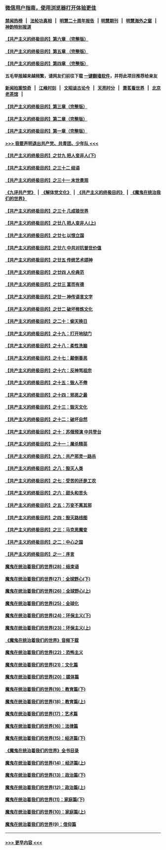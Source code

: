 ### [微信用户指南，使用浏览器打开体验更佳](https://github.com/gfw-breaker/banned-news1/blob/master/indexes/wechat-guide.md?t=0)
#### [禁闻热榜](热点新闻.md?t=0)  &nbsp;&nbsp;|&nbsp;&nbsp; [法轮功真相](https://github.com/gfw-breaker/truth/blob/master/README.md?t=0) &nbsp;&nbsp;|&nbsp;&nbsp; [明慧二十周年报告](https://github.com/gfw-breaker/mh-reports/blob/master/README.md?t=0) &nbsp;&nbsp;|&nbsp;&nbsp;[明慧期刊](https://github.com/gfw-breaker/mh-qikan) &nbsp;&nbsp;|&nbsp;&nbsp; [明慧海外之窗](https://github.com/gfw-breaker/mh-news/blob/master/README.md?t=0) &nbsp;&nbsp;|&nbsp;&nbsp; [神韵特别报道](https://github.com/gfw-breaker/mh-news/blob/master/shenyun.md?t=0)
#### [【共产主义的终极目的】第六章 （完整版）](../pages/nsc422/n11428913.md?t=02052211) 
#### [【共产主义的终极目的】第五章 （完整版）](../pages/nsc422/n11428912.md?t=02052211) 
#### [【共产主义的终极目的】第四章 （完整版）](../pages/nsc422/n11428907.md?t=02052211) 
#### 五毛举报越来越频繁，请网友们前往下载 [一键翻墙软件](https://github.com/gfw-breaker/ssr-accounts)，并将此项目推荐给亲友
#### [新闻拍案惊奇](https://github.com/gfw-breaker/banned-news1/blob/master/pages/link4.md) &nbsp;&nbsp;|&nbsp;&nbsp; [江峰时刻](https://github.com/gfw-breaker/banned-news1/blob/master/pages/link4.md) &nbsp;&nbsp;|&nbsp;&nbsp; [文昭谈古论今](https://github.com/gfw-breaker/banned-news1/blob/master/pages/link4.md) &nbsp;&nbsp;|&nbsp;&nbsp; [天亮时分](https://github.com/gfw-breaker/banned-news1/blob/master/pages/link4.md) &nbsp;&nbsp;|&nbsp;&nbsp; [萧茗看世界](https://github.com/gfw-breaker/banned-news1/blob/master/pages/link4.md) &nbsp;&nbsp;|&nbsp;&nbsp; [北京老茶馆](https://github.com/gfw-breaker/banned-news1/blob/master/pages/link4.md) &nbsp;&nbsp;|&nbsp;&nbsp; 
#### [【共产主义的终极目的】第三章（完整版）](../pages/nsc422/n11428848.md?t=02052211) 
#### [【共产主义的终极目的】第二章（完整版）](../pages/nsc422/n11428831.md?t=02052211) 
#### [【共产主义的终极目的】第一章（完整版）](../pages/nsc422/n11417651.md?t=02052211) 
#### [>>> 我要声明退出共产党、共青团、少年队 <<<](https://github.com/begood0513/goodnews/blob/master/quit/letter.md) 
#### [【共产主义的终极目的】之廿九 把人变非人(下)](../pages/nsc422/n11344140.md?t=02052211) 
#### [【共产主义的终极目的】之三十二 结语](../pages/nsc422/n11360535.md?t=02052211) 
#### [【共产主义的终极目的】之三十一 末世景观](../pages/nsc422/n11351129.md?t=02052211) 
#### [《九评共产党》](https://github.com/begood0513/9ping.md/blob/master/README.md) &nbsp;|&nbsp; [《解体党文化》](../../../../jtdwh.md/blob/master/README.md)  &nbsp;|&nbsp; [《共产主义的终极目的》](../../../../gczydzjmd.md/blob/master/README.md) &nbsp;|&nbsp; [《魔鬼在统治我们的世界》](../../../../mgztzwmdsj.md/blob/master/README.md) 
#### [【共产主义的终极目的】之三十 几成狼世界](../pages/nsc422/n11348280.md?t=02052211) 
#### [【共产主义的终极目的】之廿八 把人变非人(上)](../pages/nsc422/n11340492.md?t=02052211) 
#### [【共产主义的终极目的】之廿七 以恨立国](../pages/nsc422/n11336944.md?t=02052211) 
#### [【共产主义的终极目的】之廿六 中共对抗普世价值](../pages/nsc422/n11324785.md?t=02052211) 
#### [【共产主义的终极目的】之廿五 传统艺术颂神](../pages/nsc422/n11296396.md?t=02052211) 
#### [【共产主义的终极目的】之廿四 人伦典范](../pages/nsc422/n11296397.md?t=02052211) 
#### [【共产主义的终极目的】之廿三 富而有德](../pages/nsc422/n11283598.md?t=02052211) 
#### [【共产主义的终极目的】之廿一 神传语言文字](../pages/nsc422/n11263265.md?t=02052211) 
#### [【共产主义的终极目的】之廿二 破坏修炼文化](../pages/nsc422/n11245728.md?t=02052211) 
#### [【共产主义的终极目的】之二十：偷天换日](../pages/nsc422/n11238846.md?t=02052211) 
#### [【共产主义的终极目的】之十九：打开地狱门](../pages/nsc422/n11206376.md?t=02052211) 
#### [【共产主义的终极目的】之十八：柔性洗脑](../pages/nsc422/n11199994.md?t=02052211) 
#### [【共产主义的终极目的】之十七：颠倒善恶](../pages/nsc422/n11179782.md?t=02052211) 
#### [【共产主义的终极目的】之十六：反神骂祖宗](../pages/nsc422/n11166798.md?t=02052211) 
#### [【共产主义的终极目的】之十五：毁人不倦](../pages/nsc422/n11166792.md?t=02052211) 
#### [【共产主义的终极目的】之十四：邪恶之最](../pages/nsc422/n11150249.md?t=02052211) 
#### [【共产主义的终极目的】之十三：毁灭文化](../pages/nsc422/n11135227.md?t=02052211) 
#### [【共产主义的终极目的】之十二：破坏自然](../pages/nsc422/n11135214.md?t=02052211) 
#### [【共产主义的终极目的】之十：苏俄预演 中共登台](../pages/nsc422/n11118424.md?t=02052211) 
#### [【共产主义的终极目的】之十一：屠杀精英](../pages/nsc422/n11118442.md?t=02052211) 
#### [【共产主义的终极目的】之九：共产邪灵一路杀](../pages/nsc422/n11114139.md?t=02052211) 
#### [【共产主义的终极目的】之八：毁灭人类](../pages/nsc422/n11108503.md?t=02052211) 
#### [【共产主义的终极目的】之七：受苦的还是工农](../pages/nsc422/n11101809.md?t=02052211) 
#### [【共产主义的终极目的】之六：甜头和苦头](../pages/nsc422/n11096971.md?t=02052211) 
#### [【共产主义的终极目的】之五：万变不离其邪](../pages/nsc422/n11091285.md?t=02052211) 
#### [【共产主义的终极目的】之四：毁灭路线图](../pages/nsc422/n11086284.md?t=02052211) 
#### [【共产主义的终极目的】之三：马克思魔变](../pages/nsc422/n11061941.md?t=02052211) 
#### [【共产主义的终极目的】之二：中心之国](../pages/nsc422/n11047728.md?t=02052211) 
#### [【共产主义的终极目的】之一：序言](../pages/nsc422/n11086077.md?t=02052211) 
#### [魔鬼在统治着我们的世界(28)：结束语](../pages/nsc422/n10936246.md?t=02052211) 
#### [魔鬼在统治着我们的世界(27)：全球野心(下)](../pages/nsc422/n10928319.md?t=02052211) 
#### [魔鬼在统治着我们的世界(26)：全球野心(上)](../pages/nsc422/n10900318.md?t=02052211) 
#### [魔鬼在统治着我们的世界(25)：全球化](../pages/nsc422/n10788205.md?t=02052211) 
#### [魔鬼在统治着我们的世界(24)：环保主义(下)](../pages/nsc422/n10695307.md?t=02052211) 
#### [魔鬼在统治着我们的世界(23)：环保主义(上)](../pages/nsc422/n10688613.md?t=02052211) 
#### [《魔鬼在统治着我们的世界》音频下载](../pages/nsc422/n10635553.md?t=02052211) 
#### [魔鬼在统治着我们的世界(22)：恐怖主义](../pages/nsc422/n10614727.md?t=02052211) 
#### [魔鬼在统治着我们的世界(21)：文化篇](../pages/nsc422/n10597706.md?t=02052211) 
#### [魔鬼在统治着我们的世界(20)：媒体篇](../pages/nsc422/n10586579.md?t=02052211) 
#### [魔鬼在统治着我们的世界(19)：教育篇(下)](../pages/nsc422/n10564808.md?t=02052211) 
#### [魔鬼在统治着我们的世界(18)：教育篇(上)](../pages/nsc422/n10526970.md?t=02052211) 
#### [魔鬼在统治着我们的世界(17)：艺术篇](../pages/nsc422/n10499093.md?t=02052211) 
#### [魔鬼在统治着我们的世界(16)：法律篇](../pages/nsc422/n10485969.md?t=02052211) 
#### [魔鬼在统治着我们的世界(15)：经济篇(下)](../pages/nsc422/n10469975.md?t=02052211) 
#### [《魔鬼在统治着我们的世界》全书目录](../pages/nsc422/n10464261.md?t=02052211) 
#### [魔鬼在统治着我们的世界(14)：经济篇(上)](../pages/nsc422/n10457370.md?t=02052211) 
#### [魔鬼在统治着我们的世界(13)：政治篇(下)](../pages/nsc422/n10448270.md?t=02052211) 
#### [魔鬼在统治着我们的世界(12)：政治篇(上)](../pages/nsc422/n10444576.md?t=02052211) 
#### [魔鬼在统治着我们的世界(11)：家庭篇(下)](../pages/nsc422/n10440961.md?t=02052211) 
#### [魔鬼在统治着我们的世界(10)：家庭篇(上)](../pages/nsc422/n10435448.md?t=02052211) 
#### [魔鬼在统治着我们的世界(9)：信仰篇](../pages/nsc422/n10432159.md?t=02052211) 

----
#### [ >>> 更早内容 <<< ](../indexes/nsc422-earlier.md)
